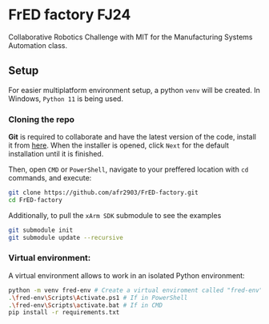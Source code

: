 # FrED factory FJ24

Collaborative Robotics Challenge with MIT for the Manufacturing Systems Automation class.

## Setup

For easier multiplatform environment setup, a python `venv` will be created. In Windows, `Python 11` is being used. 

### Cloning the repo

**Git** is required to collaborate and have the latest version of the code, install it from [here](https://git-scm.com/download/win). When the installer is opened, click `Next` for the default installation until it is finished.

Then, open `CMD` or `PowerShell`, navigate to your preffered location with `cd` commands, and execute:

```bash
git clone https://github.com/afr2903/FrED-factory.git
cd FrED-factory
```

Additionally, to pull the `xArm SDK` submodule to see the examples
```bash
git submodule init
git submodule update --recursive
```

### Virtual environment:

A virtual environment allows to work in an isolated Python environment:
```bash
python -m venv fred-env # Create a virtual enviroment called "fred-env"
.\fred-env\Scripts\Activate.ps1 # If in PowerShell
.\fred-env\Scripts\activate.bat # If in CMD
pip install -r requirements.txt
```
